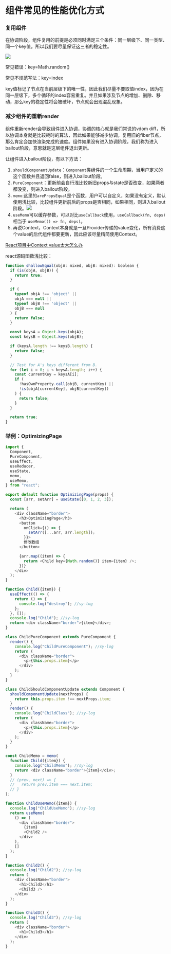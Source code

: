 # 组件常见的性能优化方式

### **复用组件**

在协调阶段，组件复用的前提是必须同时满足三个条件：同一层级下、同一类型、同一个key值。所以我们要尽量保证这三者的稳定性。

![](<../.gitbook/assets/image (1) (1) (1).png>)

常见错误：key=Math.random()

常见不规范写法：key=index

key值标记了节点在当前层级下的唯一性，因此我们尽量不要取值index，因为在同一层级下，多个循环的index容易重复。并且如果涉及节点的增加、删除、移动，那么key的稳定性将会被破坏，节点就会出现混乱现象。



### **减少组件的重新render**

组件重新render会导致组件进入协调，协调的核心就是我们常说的vdom diff，所以协调本身就是比较耗时的算法，因此如果能够减少协调，复用旧的fiber节点，那么肯定会加快渲染完成的速度。组件如果没有进入协调阶段，我们称为进入bailout阶段，意思就是这层组件退出更新。

让组件进入bailout阶段，有以下方法：

1. `shouldComponentUpdate`：`Component`类组件的一个生命周期，当用户定义的这个函数并且返回false，则进入bailout阶段。
2. `PureComponent`：更新前会自行浅比较新旧props与state是否改变，如果两者都没变，则进入bailout阶段。
3. `memo`:这里的`arePropsEqual`是个函数，用户可以自定义，如果没有定义，默认使用浅比较，比较组件更新前后的props是否相同，如果相同，则进入bailout阶段。![](<../.gitbook/assets/image (3) (1).png>)
4. `useMemo`可以缓存参数，可以对比`useCallback`使用，`useCallback(fn, deps)` 相当于 `useMemo(() => fn, deps)`。
5. 再说Context，Context本身就是一旦Provider传递的value变化，所有消费这个value的后代组件都要更新，因此应该尽量精简使用Context。

[React项目中Context value太大怎么办](https://juejin.cn/post/6924933173801549837#heading-1)

react源码函数浅比较：

```javascript
function shallowEqual(objA: mixed, objB: mixed): boolean {
  if (is(objA, objB)) {
    return true;
  }

  if (
    typeof objA !== 'object' ||
    objA === null ||
    typeof objB !== 'object' ||
    objB === null
  ) {
    return false;
  }

  const keysA = Object.keys(objA);
  const keysB = Object.keys(objB);

  if (keysA.length !== keysB.length) {
    return false;
  }

  // Test for A's keys different from B.
  for (let i = 0; i < keysA.length; i++) {
    const currentKey = keysA[i];
    if (
      !hasOwnProperty.call(objB, currentKey) ||
      !is(objA[currentKey], objB[currentKey])
    ) {
      return false;
    }
  }

  return true;
}
```

### 举例：OptimizingPage

```typescript
import {
  Component,
  PureComponent,
  useEffect,
  useReducer,
  useState,
  memo,
  useMemo,
} from "react";

export default function OptimizingPage(props) {
  const [arr, setArr] = useState([0, 1, 2, 3]);

  return (
    <div className="border">
      <h3>OptimizingPage</h3>
      <button
        onClick={() => {
          setArr([...arr, arr.length]);
        }}>
        修改数组
      </button>

      {arr.map((item) => {
        return <Child key={Math.random()} item={item} />;
      })}
    </div>
  );
}

function Child({item}) {
  useEffect(() => {
    return () => {
      console.log("destroy"); //sy-log
    };
  }, []);
  console.log("Child"); //sy-log
  return <div className="border">{item}</div>;
}

class ChildPureComponent extends PureComponent {
  render() {
    console.log("ChildPureComponent"); //sy-log
    return (
      <div className="border">
        <p>{this.props.item}</p>
      </div>
    );
  }
}

class ChildShouldComponentUpdate extends Component {
  shouldComponentUpdate(nextProps) {
    return this.props.item !== nextProps.item;
  }
  render() {
    console.log("ChildClass"); //sy-log
    return (
      <div className="border">
        <p>{this.props.item}</p>
      </div>
    );
  }
}

const ChildMemo = memo(
  function Child({item}) {
    console.log("ChildMemo"); //sy-log
    return <div className="border">{item}</div>;
  }
  // (prev, next) => {
  //   return prev.item === next.item;
  // }
);

function ChildUseMemo({item}) {
  console.log("ChildUseMemo"); //sy-log
  return useMemo(
    () => (
      <div className="border">
        {item}
        <Child2 />
      </div>
    ),
    []
  );
}

function Child2() {
  console.log("Child2"); //sy-log
  return (
    <div className="border">
      <h1>Child2</h1>
      <Child3 />
    </div>
  );
}

function Child3() {
  console.log("Child3"); //sy-log
  return (
    <div className="border">
      <h1>Child3</h1>
    </div>
  );
}

```
